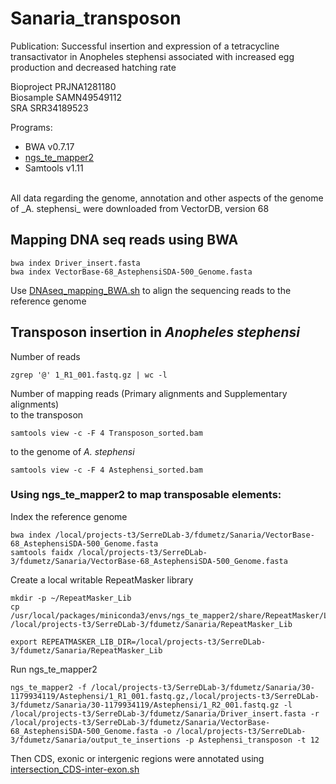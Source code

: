 # Sanaria_transposon

Publication: Successful insertion and expression of a tetracycline transactivator in Anopheles stephensi associated with increased egg production and decreased hatching rate <br />

Bioproject PRJNA1281180 <br />
Biosample SAMN49549112<br />
SRA SRR34189523 <br />

Programs: <br />
* BWA v0.7.17 <br />
* [ngs_te_mapper2](https://github.com/bergmanlab/ngs_te_mapper2) <br />
* Samtools v1.11 <br />
<br />
All data regarding the genome, annotation and other aspects of the genome of _A. stephensi_ were downloaded from VectorDB, version 68<br />


## Mapping DNA seq reads using BWA
```
bwa index Driver_insert.fasta
bwa index VectorBase-68_AstephensiSDA-500_Genome.fasta
```
Use [DNAseq_mapping_BWA.sh](https://github.com/Franck-Dumetz/Sanaria_transposon/blob/main/DNAseq_mapping_BWA.sh) to align the sequencing reads to the reference genome<br />
## Transposon insertion in _Anopheles stephensi_

Number of reads 
```
zgrep '@' 1_R1_001.fastq.gz | wc -l
```
Number of mapping reads (Primary alignments and Supplementary alignments) <br />
to the transposon
```
samtools view -c -F 4 Transposon_sorted.bam
```
to the genome of _A. stephensi_ <br />
```
samtools view -c -F 4 Astephensi_sorted.bam
```

### Using ngs_te_mapper2 to map transposable elements: <br />
Index the reference genome
```
bwa index /local/projects-t3/SerreDLab-3/fdumetz/Sanaria/VectorBase-68_AstephensiSDA-500_Genome.fasta
samtools faidx /local/projects-t3/SerreDLab-3/fdumetz/Sanaria/VectorBase-68_AstephensiSDA-500_Genome.fasta
```
Create a local writable RepeatMasker library
```
mkdir -p ~/RepeatMasker_Lib
cp /usr/local/packages/miniconda3/envs/ngs_te_mapper2/share/RepeatMasker/Libraries/* /local/projects-t3/SerreDLab-3/fdumetz/Sanaria/RepeatMasker_Lib
```
```
export REPEATMASKER_LIB_DIR=/local/projects-t3/SerreDLab-3/fdumetz/Sanaria/RepeatMasker_Lib
```
Run ngs_te_mapper2
```
ngs_te_mapper2 -f /local/projects-t3/SerreDLab-3/fdumetz/Sanaria/30-1179934119/Astephensi/1_R1_001.fastq.gz,/local/projects-t3/SerreDLab-3/fdumetz/Sanaria/30-1179934119/Astephensi/1_R2_001.fastq.gz -l /local/projects-t3/SerreDLab-3/fdumetz/Sanaria/Driver_insert.fasta -r /local/projects-t3/SerreDLab-3/fdumetz/Sanaria/VectorBase-68_AstephensiSDA-500_Genome.fasta -o /local/projects-t3/SerreDLab-3/fdumetz/Sanaria/output_te_insertions -p Astephensi_transposon -t 12
```
Then CDS, exonic or intergenic regions were annotated using [intersection_CDS-inter-exon.sh](https://github.com/Franck-Dumetz/Sanaria_transposon/blob/main/intersection_CDS-inter-exon.sh)
